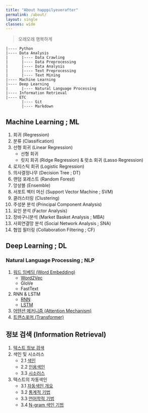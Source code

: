 ```yaml
---
title: "About happpilyeverafter"
permalink: /about/
layout: single
classes: wide
---
```


> 오래오래 행복하게

```
|---- Python
|---- Data Analysis
|      |---- Data Crawling
|      |---- Data Preprocessing
|      |---- Data Analysis
|      |---- Text Preprocessing
|      |---- Text Mining
|---- Machine Learning
|---- Deep Learning
|      |---- Natural Language Processing
|---- Information Retrieval
|---- ETC
       |---- Git
       |---- Markdown
```

## Machine Learning ; ML

1. 회귀 (Regression)
2. 분류 (Classification)
3. 선형 회귀 (Linear Regression)
    - 선형 회귀
    - 릿지 회귀 (Ridge Regression) & 랏소 회귀 (Lasso Regression)
4. 로지스틱 회귀 (Logistic Regression)
5. 의사결정나무 (Decision Tree ; DT)
6. 랜덤 포레스트 (Random Forest)
7. 앙상블 (Ensemble)
8. 서포트 벡터 머신 (Support Vector Machine ; SVM)
9. 클러스터링 (Clustering)
10. 주성분 분석 (Principal Component Analysis)
11. 요인 분석 (Factor Analysis)
12. 장바구니분석 (Market Basket Analysis ; MBA)
13. 사회연결망 분석 (Social Network Analysis ; SNA)
14. 협업 필터링 (Collaboration Filtering ; CF)

## Deep Learning ; DL

### Natural Language Processing ; NLP

1. [워드 임베딩 (Word Embedding)]()
    - [Word2Vec]()
    - GloVe
    - FastText
2. RNN & LSTM
    - [RNN]()
    - [LSTM]()
3. [어텐션 메커니즘 (Attention Mechanism)]()
4. [트랜스포머 (Transformer)]()

## 정보 검색 (Information Retrieval)

1. [텍스트 정보 검색]({{site.url}}/informatoin%20retrieval/IR-Chapter1/)
2. 색인 및 시소러스
    - 2.1 [색인]({{site.url}}/informatoin%20retrieval/IR-Chapter2-Indexing/)
    - 2.2 [인용색인]({{site.url}}/informatoin%20retrieval/IR-Chapter2-Citation-Index/)
    - 3.3 [시소러스]({{site.url}}/informatoin%20retrieval/IR-Chapter2-Thesaurus/)
3. 텍스트의 자동색인
    - 3.1 [자동색인 개요]({{site.url}}/informatoin%20retrieval/IR-Chapter3-Automatic-Indexing/)
    - 3.2 [통계적 기법]({{site.url}}/informatoin%20retrieval/IR-Chapter3-Statistical/)
    - 3.3 [언어학적 기법]({{site.url}}/informatoin%20retrieval/IR-Chapter3-Linguistic/)
    - 3.4 [N-gram 색인 기법]({{site.url}}/informatoin%20retrieval/IR-Chapter3-Linguistic/)
